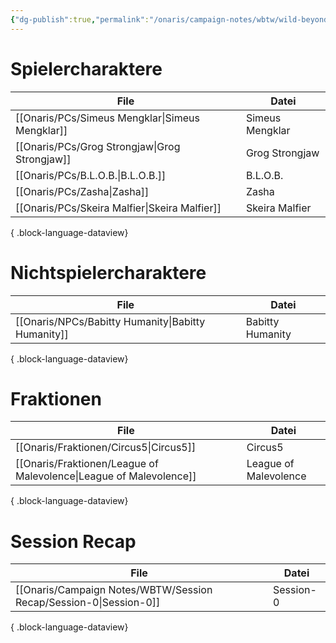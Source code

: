```yaml
---
{"dg-publish":true,"permalink":"/onaris/campaign-notes/wbtw/wild-beyond-the-witchlight/","tags":["overview","kampagne/witchlight"]}
---
```


# Spielercharaktere
| File                                               | Datei           |
| -------------------------------------------------- | --------------- |
| [[Onaris/PCs/Simeus Mengklar\|Simeus Mengklar]] | Simeus Mengklar |
| [[Onaris/PCs/Grog Strongjaw\|Grog Strongjaw]]   | Grog Strongjaw  |
| [[Onaris/PCs/B.L.O.B.\|B.L.O.B.]]               | B.L.O.B.        |
| [[Onaris/PCs/Zasha\|Zasha]]                     | Zasha           |
| [[Onaris/PCs/Skeira Malfier\|Skeira Malfier]]   | Skeira Malfier  |

{ .block-language-dataview}
# Nichtspielercharaktere
| File                                                  | Datei            |
| ----------------------------------------------------- | ---------------- |
| [[Onaris/NPCs/Babitty Humanity\|Babitty Humanity]] | Babitty Humanity |

{ .block-language-dataview}
# Fraktionen
| File                                                                  | Datei                 |
| --------------------------------------------------------------------- | --------------------- |
| [[Onaris/Fraktionen/Circus5\|Circus5]]                             | Circus5               |
| [[Onaris/Fraktionen/League of Malevolence\|League of Malevolence]] | League of Malevolence |

{ .block-language-dataview}
# Session Recap
| File                                                                 | Datei     |
| -------------------------------------------------------------------- | --------- |
| [[Onaris/Campaign Notes/WBTW/Session Recap/Session-0\|Session-0]] | Session-0 |

{ .block-language-dataview}
